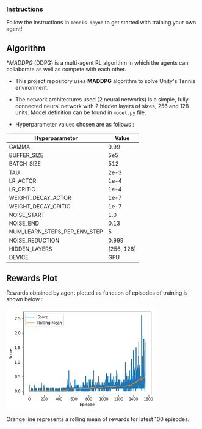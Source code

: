 ### Instructions

Follow the instructions in `Tennis.ipynb` to get started with training your own agent!

## Algorithm

**MADDPG* (DDPG) is a multi-agent RL algorithm in which the agents can collaborate as well as compete with each other.

- This project repository uses **MADDPG** algorithm to solve Unity's Tennis environment.

- The network architectures used (2 neural networks) is a simple, fully-connected neural network with 2 hidden layers of sizes, 256 and 128 units. Model definition can be found in `model.py` file.

- Hyperparameter values chosen are as follows :

| Hyperparameter | Value |
| -------------- | ------ |
| GAMMA | 0.99 |
| BUFFER_SIZE | 5e5 |
| BATCH_SIZE | 512 |
| TAU | 2e-3 |
| LR_ACTOR | 1e-4 |
| LR_CRITIC | 1e-4 |
| WEIGHT_DECAY_ACTOR | 1e-7 |
| WEIGHT_DECAY_CRITIC | 1e-7 |
| NOISE_START | 1.0 |
| NOISE_END | 0.13 |
| NUM_LEARN_STEPS_PER_ENV_STEP | 5 |
| NOISE_REDUCTION | 0.999 |
| HIDDEN_LAYERS | [256, 128] |
| DEVICE | GPU |

## Rewards Plot

Rewards obtained by agent plotted as function of episodes of training is shown below :

![rewards_plot](https://raw.githubusercontent.com/akshaydp1995/Tennis_Environment/master/rewards.png)

Orange line represents a rolling mean of rewards for latest 100 episodes.
